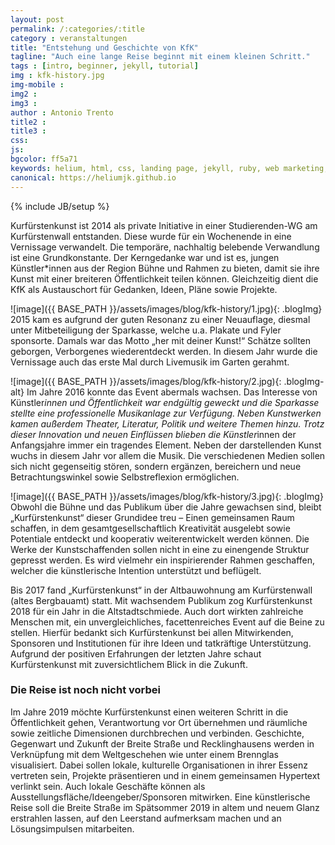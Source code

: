 ```yaml
---
layout: post
permalink: /:categories/:title
category : veranstaltungen
title: "Entstehung und Geschichte von KfK"
tagline: "Auch eine lange Reise beginnt mit einem kleinen Schritt."
tags : [intro, beginner, jekyll, tutorial]
img : kfk-history.jpg
img-mobile : 
img2 : 
img3 : 
author : Antonio Trento
title2 : 
title3 : 
css: 
js: 
bgcolor: ff5a71
keywords: helium, html, css, landing page, jekyll, ruby, web marketing, advertising
canonical: https://heliumjk.github.io
---
```

{% include JB/setup %}




Kurfürstenkunst ist 2014 als private Initiative in einer Studierenden-WG am Kurfürstenwall entstanden. Diese wurde für ein Wochenende in eine Vernissage verwandelt. Die temporäre, nachhaltig belebende Verwandlung ist eine Grundkonstante. Der Kerngedanke war und ist es, jungen Künstler*innen aus der Region Bühne und Rahmen zu bieten, damit sie ihre Kunst mit einer breiteren Öffentlichkeit teilen können. Gleichzeitig dient die KfK als Austauschort für Gedanken, Ideen, Pläne sowie Projekte.

![image]({{ BASE_PATH }}/assets/images/blog/kfk-history/1.jpg){: .blogImg}
2015 kam es aufgrund der guten Resonanz zu einer Neuauflage, diesmal unter Mitbeteiligung der Sparkasse, welche u.a. Plakate und Fyler sponsorte. Damals war das Motto „her mit deiner Kunst!“  Schätze sollten geborgen, Verborgenes wiederentdeckt werden. In diesem Jahr wurde die Vernissage auch das erste Mal durch Livemusik im Garten gerahmt.


![image]({{ BASE_PATH }}/assets/images/blog/kfk-history/2.jpg){: .blogImg-alt}
Im Jahre 2016 konnte das Event abermals wachsen. Das Interesse von Künstler*innen und Öffentlichkeit war endgültig geweckt und die Sparkasse stellte eine professionelle Musikanlage zur Verfügung. Neben Kunstwerken kamen außerdem Theater, Literatur, Politik und weitere Themen hinzu. Trotz dieser Innovation und neuen Einflüssen blieben die Künstler*innen der Anfangsjahre immer ein tragendes Element. Neben der darstellenden Kunst wuchs in diesem Jahr vor allem die Musik. Die verschiedenen Medien sollen sich nicht gegenseitig stören, sondern ergänzen, bereichern und neue Betrachtungswinkel sowie Selbstreflexion ermöglichen.


![image]({{ BASE_PATH }}/assets/images/blog/kfk-history/3.jpg){: .blogImg}
Obwohl die Bühne und das Publikum über die Jahre gewachsen sind, bleibt „Kurfürstenkunst“ dieser Grundidee treu – Einen gemeinsamen Raum schaffen, in dem gesamtgesellschaftlich Kreativität ausgelebt sowie Potentiale entdeckt und kooperativ weiterentwickelt werden können. Die Werke der Kunstschaffenden sollen nicht in eine zu einengende Struktur gepresst werden. Es wird vielmehr ein inspirierender Rahmen geschaffen, welcher die künstlerische Intention unterstützt und beflügelt. 


Bis 2017 fand „Kurfürstenkunst“ in der Altbauwohnung am Kurfürstenwall (altes Bergbauamt) statt. Mit wachsendem Publikum zog Kurfürstenkunst 2018 für ein Jahr in die Altstadtschmiede. Auch dort wirkten zahlreiche Menschen mit, ein unvergleichliches, facettenreiches Event auf die Beine zu stellen. Hierfür bedankt sich Kurfürstenkunst bei allen Mitwirkenden, Sponsoren und Institutionen für ihre Ideen und tatkräftige Unterstützung. Aufgrund der positiven Erfahrungen der letzten Jahre schaut Kurfürstenkunst mit zuversichtlichem Blick in die Zukunft.

### Die Reise ist noch nicht vorbei

Im Jahre 2019 möchte Kurfürstenkunst einen weiteren Schritt in die Öffentlichkeit gehen, Verantwortung vor Ort übernehmen und räumliche sowie zeitliche Dimensionen durchbrechen und verbinden. Geschichte, Gegenwart und Zukunft der Breite Straße und Recklinghausens werden in Verknüpfung mit dem Weltgeschehen wie unter einem Brennglas visualisiert. Dabei sollen lokale, kulturelle Organisationen in ihrer Essenz vertreten sein, Projekte präsentieren und in einem gemeinsamen Hypertext verlinkt sein. Auch lokale Geschäfte können als Ausstellungsfläche/Ideengeber/Sponsoren mitwirken. 
Eine künstlerische Reise soll die Breite Straße im Spätsommer 2019 in altem und neuem Glanz erstrahlen lassen, auf den Leerstand aufmerksam machen und an Lösungsimpulsen mitarbeiten.